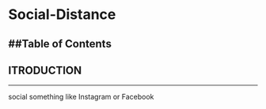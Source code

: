 # Social-Distance

##Table of Contents
-------------------

## ITRODUCTION
--------------
social something like Instagram or Facebook